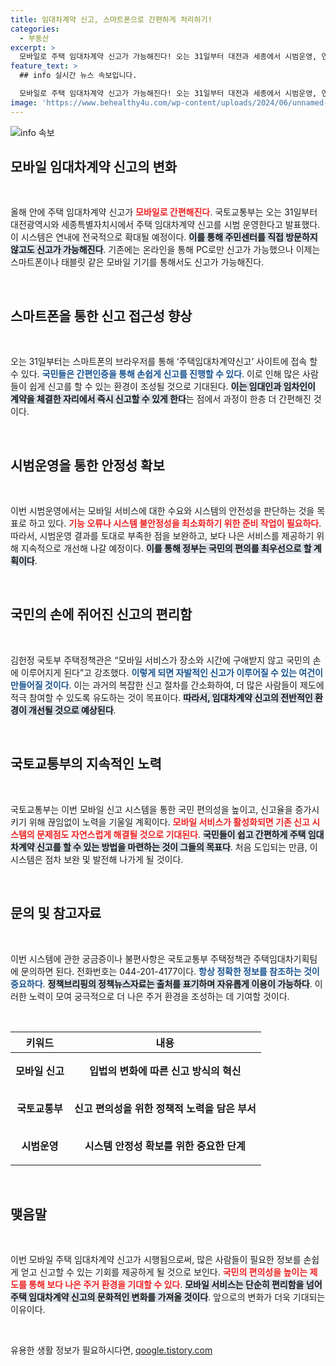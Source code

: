```yaml
---
title: 임대차계약 신고, 스마트폰으로 간편하게 처리하기!
categories:
  - 부동산
excerpt: >
  모바일로 주택 임대차계약 신고가 가능해진다! 오는 31일부터 대전과 세종에서 시범운영, 연내 전국 확대 예정. 스마트폰으로 간편하게 신고하고, 편리한 임대차 경험을 누려보세요!
feature_text: >
  ## info 실시간 뉴스 속보입니다.

  모바일로 주택 임대차계약 신고가 가능해진다! 오는 31일부터 대전과 세종에서 시범운영, 연내 전국 확대 예정. 스마트폰으로 간편하게 신고하고, 편리한 임대차 경험을 누려보세요!
image: 'https://www.behealthy4u.com/wp-content/uploads/2024/06/unnamed-file.png'
---
```


<p><img src="https://www.behealthy4u.com/wp-content/uploads/2024/06/unnamed-file.png" alt="info 속보" /></p>

<h2 data-ke-size="size26">모바일 임대차계약 신고의 변화</h2>

<p data-ke-size="size16">&nbsp;</p>

<p>올해 안에 주택 임대차계약 신고가 <b><span style="color: #ee2323;">모바일로 간편해진다</span></b>. 국토교통부는 오는 31일부터 대전광역시와 세종특별자치시에서 주택 임대차계약 신고를 시범 운영한다고 발표했다. 이 시스템은 연내에 전국적으로 확대될 예정이다. <b><span style="background-color: #21538527;">이를 통해 주민센터를 직접 방문하지 않고도 신고가 가능해진다</span></b>. 기존에는 온라인을 통해 PC로만 신고가 가능했으나 이제는 스마트폰이나 태블릿 같은 모바일 기기를 통해서도 신고가 가능해진다.</p>

<p data-ke-size="size16">&nbsp;</p>

<h2 data-ke-size="size26">스마트폰을 통한 신고 접근성 향상</h2>

<p data-ke-size="size16">&nbsp;</p>

<p>오는 31일부터는 스마트폰의 브라우저를 통해 ‘주택임대차계약신고’ 사이트에 접속 할 수 있다. <b><span style="color: #1a5490;">국민들은 간편인증을 통해 손쉽게 신고를 진행할 수 있다</span></b>. 이로 인해 많은 사람들이 쉽게 신고를 할 수 있는 환경이 조성될 것으로 기대된다. <b><span style="background-color: #21538527;">이는 임대인과 임차인이 계약을 체결한 자리에서 즉시 신고할 수 있게 한다</span></b>는 점에서 과정이 한층 더 간편해진 것이다.</p>

<p data-ke-size="size16">&nbsp;</p>

<h2 data-ke-size="size26">시범운영을 통한 안정성 확보</h2>

<p data-ke-size="size16">&nbsp;</p>

<p>이번 시범운영에서는 모바일 서비스에 대한 수요와 시스템의 안전성을 판단하는 것을 목표로 하고 있다. <b><span style="color: #ee2323;">기능 오류나 시스템 불안정성을 최소화하기 위한 준비 작업이 필요하다</span></b>. 따라서, 시범운영 결과를 토대로 부족한 점을 보완하고, 보다 나은 서비스를 제공하기 위해 지속적으로 개선해 나갈 예정이다. <b><span style="background-color: #21538527;">이를 통해 정부는 국민의 편의를 최우선으로 할 계획이다</span></b>.</p>

<p data-ke-size="size16">&nbsp;</p>

<h2 data-ke-size="size26">국민의 손에 쥐어진 신고의 편리함</h2>

<p data-ke-size="size16">&nbsp;</p>

<p>김헌정 국토부 주택정책관은 “모바일 서비스가 장소와 시간에 구애받지 않고 국민의 손에 이루어지게 된다”고 강조했다. <b><span style="color: #1a5490;">이렇게 되면 자발적인 신고가 이루어질 수 있는 여건이 만들어질 것이다</span></b>. 이는 과거의 복잡한 신고 절차를 간소화하여, 더 많은 사람들이 제도에 적극 참여할 수 있도록 유도하는 것이 목표이다. <b><span style="background-color: #21538527;">따라서, 임대차계약 신고의 전반적인 환경이 개선될 것으로 예상된다</span></b>.</p>

<p data-ke-size="size16">&nbsp;</p>

<h2 data-ke-size="size26">국토교통부의 지속적인 노력</h2>

<p data-ke-size="size16">&nbsp;</p>

<p>국토교통부는 이번 모바일 신고 시스템을 통한 국민 편의성을 높이고, 신고율을 증가시키기 위해 끊임없이 노력을 기울일 계획이다. <b><span style="color: #ee2323;">모바일 서비스가 활성화되면 기존 신고 시스템의 문제점도 자연스럽게 해결될 것으로 기대된다</span></b>. <b><span style="background-color: #21538527;">국민들이 쉽고 간편하게 주택 임대차계약 신고를 할 수 있는 방법을 마련하는 것이 그들의 목표다</span></b>. 처음 도입되는 만큼, 이 시스템은 점차 보완 및 발전해 나가게 될 것이다.</p>

<p data-ke-size="size16">&nbsp;</p>

<h2 data-ke-size="size26">문의 및 참고자료</h2>

<p data-ke-size="size16">&nbsp;</p>

<p>이번 시스템에 관한 궁금증이나 불편사항은 국토교통부 주택정책관 주택임대차기획팀에 문의하면 된다. 전화번호는 044-201-4177이다. <b><span style="color: #1a5490;">항상 정확한 정보를 참조하는 것이 중요하다</span></b>. <b><span style="background-color: #21538527;">정책브리핑의 정책뉴스자료는 출처를 표기하며 자유롭게 이용이 가능하다</span></b>. 이러한 노력이 모여 궁극적으로 더 나은 주거 환경을 조성하는 데 기여할 것이다.</p>

<p data-ke-size="size16">&nbsp;</p>

<table>
    <thead>
        <tr>
            <th style="text-align: center; height: 30px;"><b>키워드</b></th>
            <th style="text-align: center; height: 30px;"><b>내용</b></th>
        </tr>
    </thead>
    <tbody>
        <tr>
            <td style="text-align: center; height: 60px;"><b>모바일 신고</b></td>
            <td style="text-align: center; height: 60px;"><b>입법의 변화에 따른 신고 방식의 혁신</b></td>
        </tr>
        <tr>
            <td style="text-align: center; height: 60px;"><b>국토교통부</b></td>
            <td style="text-align: center; height: 60px;"><b>신고 편의성을 위한 정책적 노력을 담은 부서</b></td>
        </tr>
        <tr>
            <td style="text-align: center; height: 60px;"><b>시범운영</b></td>
            <td style="text-align: center; height: 60px;"><b>시스템 안정성 확보를 위한 중요한 단계</b></td>
        </tr>
    </tbody>
</table>

<p data-ke-size="size16">&nbsp;</p>

<h2 data-ke-size="size26">맺음말</h2>

<p data-ke-size="size16">&nbsp;</p>

<p>이번 모바일 주택 임대차계약 신고가 시행됨으로써, 많은 사람들이 필요한 정보를 손쉽게 얻고 신고할 수 있는 기회를 제공하게 될 것으로 보인다. <b><span style="color: #ee2323;">국민의 편의성을 높이는 제도를 통해 보다 나은 주거 환경을 기대할 수 있다</span></b>. <b><span style="background-color: #21538527;">모바일 서비스는 단순히 편리함을 넘어 주택 임대차계약 신고의 문화적인 변화를 가져올 것이다</span></b>. 앞으로의 변화가 더욱 기대되는 이유이다.</p>

<p data-ke-size="size16">&nbsp;</p>
유용한 생활 정보가 필요하시다면, <a href="https://qoogle.tistory.com" rel="dofollow">qoogle.tistory.com</a>


